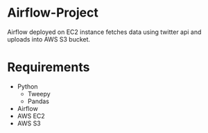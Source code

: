 # Airflow-Project
Airflow deployed on EC2 instance fetches data using twitter api and uploads into AWS S3 bucket.

# Requirements
- Python
  - Tweepy
  - Pandas
- Airflow
- AWS EC2
- AWS S3




